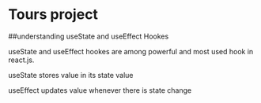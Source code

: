 # Tours project

##understanding useState and useEffect Hookes

useState and useEffect hookes are among powerful and most used hook in react.js.

useState stores value in its state value

useEffect updates value whenever there is state change
